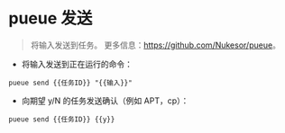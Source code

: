 # pueue 发送

> 将输入发送到任务。
> 更多信息：<https://github.com/Nukesor/pueue>。

- 将输入发送到正在运行的命令：

`pueue send {{任务ID}} "{{输入}}"`

- 向期望 y/N 的任务发送确认（例如 APT，cp）：

`pueue send {{任务ID}} {{y}}`